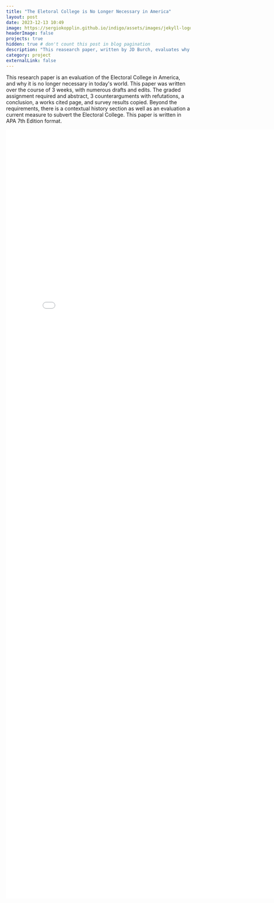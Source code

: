 ```yaml
---
title: "The Eletoral College is No Longer Necessary in America"
layout: post
date: 2023-12-13 10:49
image: https://sergiokopplin.github.io/indigo/assets/images/jekyll-logo-light-solid.png
headerImage: false
projects: true
hidden: true # don't count this post in blog pagination
description: "This reasearch paper, written by JD Burch, evaluates why the Electoral College is no longer necessary in America"
category: project
externalLink: false
---
```


This research paper is an evaluation of the Electoral College in America, and why it is no longer necessary in today's world. This paper was written over the course of 3 weeks, with numerous drafts and edits. The graded assignment required and abstract, 3 counterarguments with refutations, a conclusion, a works cited page, and survey results copied. Beyond the requirements, there is a contextual history section as well as an evaluation a current measure to subvert the Electoral College. This paper is written in APA 7th Edition format.

<embed src="paper.pdf" width="800px" height="2100px"/>